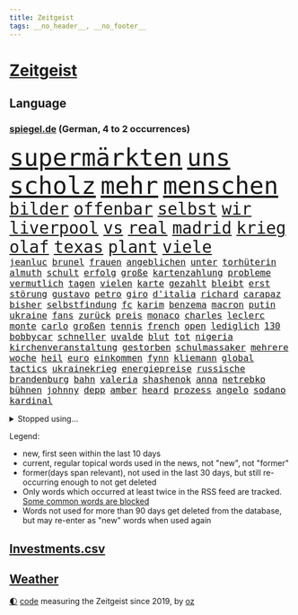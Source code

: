 ```yaml
---
title: Zeitgeist
tags: __no_header__, __no_footer__
---
```


# [Zeitgeist](https://oliz.io/zeitgeist/)

## Language

<h3><a href="https://www.spiegel.de" target="_blank">spiegel.de</a> (German, 4 to 2 occurrences)</h3>
<p style="font-family:monospace">
<span style="font-size:32pt"><a href="news_links.html#supermärkten" class="current">supermärkten</a></span>
<span style="font-size:32pt"><a href="news_links.html#uns" class="current">uns</a></span>
<span style="font-size:32pt"><a href="news_links.html#scholz" class="current">scholz</a></span>
<span style="font-size:32pt"><a href="news_links.html#mehr" class="current">mehr</a></span>
<span style="font-size:32pt"><a href="news_links.html#menschen" class="current">menschen</a></span>
<br>
<span style="font-size:22pt"><a href="news_links.html#bilder" class="current">bilder</a></span>
<span style="font-size:22pt"><a href="news_links.html#offenbar" class="current">offenbar</a></span>
<span style="font-size:22pt"><a href="news_links.html#selbst" class="current">selbst</a></span>
<span style="font-size:22pt"><a href="news_links.html#wir" class="current">wir</a></span>
<span style="font-size:22pt"><a href="news_links.html#liverpool" class="current">liverpool</a></span>
<span style="font-size:22pt"><a href="news_links.html#vs" class="current">vs</a></span>
<span style="font-size:22pt"><a href="news_links.html#real" class="current">real</a></span>
<span style="font-size:22pt"><a href="news_links.html#madrid" class="current">madrid</a></span>
<span style="font-size:22pt"><a href="news_links.html#krieg" class="current">krieg</a></span>
<span style="font-size:22pt"><a href="news_links.html#olaf" class="current">olaf</a></span>
<span style="font-size:22pt"><a href="news_links.html#texas" class="current">texas</a></span>
<span style="font-size:22pt"><a href="news_links.html#plant" class="current">plant</a></span>
<span style="font-size:22pt"><a href="news_links.html#viele" class="current">viele</a></span>
<br>
<span style="font-size:12pt"><a href="news_links.html#jeanluc" class="current">jeanluc</a></span>
<span style="font-size:12pt"><a href="news_links.html#brunel" class="new">brunel</a></span>
<span style="font-size:12pt"><a href="news_links.html#frauen" class="current">frauen</a></span>
<span style="font-size:12pt"><a href="news_links.html#angeblichen" class="current">angeblichen</a></span>
<span style="font-size:12pt"><a href="news_links.html#unter" class="current">unter</a></span>
<span style="font-size:12pt"><a href="news_links.html#torhüterin" class="new">torhüterin</a></span>
<span style="font-size:12pt"><a href="news_links.html#almuth" class="current">almuth</a></span>
<span style="font-size:12pt"><a href="news_links.html#schult" class="current">schult</a></span>
<span style="font-size:12pt"><a href="news_links.html#erfolg" class="current">erfolg</a></span>
<span style="font-size:12pt"><a href="news_links.html#große" class="current">große</a></span>
<span style="font-size:12pt"><a href="news_links.html#kartenzahlung" class="new">kartenzahlung</a></span>
<span style="font-size:12pt"><a href="news_links.html#probleme" class="current">probleme</a></span>
<span style="font-size:12pt"><a href="news_links.html#vermutlich" class="current">vermutlich</a></span>
<span style="font-size:12pt"><a href="news_links.html#tagen" class="current">tagen</a></span>
<span style="font-size:12pt"><a href="news_links.html#vielen" class="current">vielen</a></span>
<span style="font-size:12pt"><a href="news_links.html#karte" class="current">karte</a></span>
<span style="font-size:12pt"><a href="news_links.html#gezahlt" class="current">gezahlt</a></span>
<span style="font-size:12pt"><a href="news_links.html#bleibt" class="current">bleibt</a></span>
<span style="font-size:12pt"><a href="news_links.html#erst" class="current">erst</a></span>
<span style="font-size:12pt"><a href="news_links.html#störung" class="current">störung</a></span>
<span style="font-size:12pt"><a href="news_links.html#gustavo" class="new">gustavo</a></span>
<span style="font-size:12pt"><a href="news_links.html#petro" class="new">petro</a></span>
<span style="font-size:12pt"><a href="news_links.html#giro" class="current">giro</a></span>
<span style="font-size:12pt"><a href="news_links.html#d'italia" class="current">d'italia</a></span>
<span style="font-size:12pt"><a href="news_links.html#richard" class="current">richard</a></span>
<span style="font-size:12pt"><a href="news_links.html#carapaz" class="new">carapaz</a></span>
<span style="font-size:12pt"><a href="news_links.html#bisher" class="current">bisher</a></span>
<span style="font-size:12pt"><a href="news_links.html#selbstfindung" class="new">selbstfindung</a></span>
<span style="font-size:12pt"><a href="news_links.html#fc" class="current">fc</a></span>
<span style="font-size:12pt"><a href="news_links.html#karim" class="current">karim</a></span>
<span style="font-size:12pt"><a href="news_links.html#benzema" class="current">benzema</a></span>
<span style="font-size:12pt"><a href="news_links.html#macron" class="current">macron</a></span>
<span style="font-size:12pt"><a href="news_links.html#putin" class="current">putin</a></span>
<span style="font-size:12pt"><a href="news_links.html#ukraine" class="current">ukraine</a></span>
<span style="font-size:12pt"><a href="news_links.html#fans" class="current">fans</a></span>
<span style="font-size:12pt"><a href="news_links.html#zurück" class="current">zurück</a></span>
<span style="font-size:12pt"><a href="news_links.html#preis" class="current">preis</a></span>
<span style="font-size:12pt"><a href="news_links.html#monaco" class="current">monaco</a></span>
<span style="font-size:12pt"><a href="news_links.html#charles" class="current">charles</a></span>
<span style="font-size:12pt"><a href="news_links.html#leclerc" class="current">leclerc</a></span>
<span style="font-size:12pt"><a href="news_links.html#monte" class="new">monte</a></span>
<span style="font-size:12pt"><a href="news_links.html#carlo" class="current">carlo</a></span>
<span style="font-size:12pt"><a href="news_links.html#großen" class="current">großen</a></span>
<span style="font-size:12pt"><a href="news_links.html#tennis" class="current">tennis</a></span>
<span style="font-size:12pt"><a href="news_links.html#french" class="current">french</a></span>
<span style="font-size:12pt"><a href="news_links.html#open" class="current">open</a></span>
<span style="font-size:12pt"><a href="news_links.html#lediglich" class="current">lediglich</a></span>
<span style="font-size:12pt"><a href="news_links.html#130" class="current">130</a></span>
<span style="font-size:12pt"><a href="news_links.html#bobbycar" class="new">bobbycar</a></span>
<span style="font-size:12pt"><a href="news_links.html#schneller" class="current">schneller</a></span>
<span style="font-size:12pt"><a href="news_links.html#uvalde" class="new">uvalde</a></span>
<span style="font-size:12pt"><a href="news_links.html#blut" class="current">blut</a></span>
<span style="font-size:12pt"><a href="news_links.html#tot" class="current">tot</a></span>
<span style="font-size:12pt"><a href="news_links.html#nigeria" class="current">nigeria</a></span>
<span style="font-size:12pt"><a href="news_links.html#kirchenveranstaltung" class="new">kirchenveranstaltung</a></span>
<span style="font-size:12pt"><a href="news_links.html#gestorben" class="current">gestorben</a></span>
<span style="font-size:12pt"><a href="news_links.html#schulmassaker" class="new">schulmassaker</a></span>
<span style="font-size:12pt"><a href="news_links.html#mehrere" class="current">mehrere</a></span>
<span style="font-size:12pt"><a href="news_links.html#woche" class="current">woche</a></span>
<span style="font-size:12pt"><a href="news_links.html#heil" class="current">heil</a></span>
<span style="font-size:12pt"><a href="news_links.html#euro" class="current">euro</a></span>
<span style="font-size:12pt"><a href="news_links.html#einkommen" class="current">einkommen</a></span>
<span style="font-size:12pt"><a href="news_links.html#fynn" class="current">fynn</a></span>
<span style="font-size:12pt"><a href="news_links.html#kliemann" class="current">kliemann</a></span>
<span style="font-size:12pt"><a href="news_links.html#global" class="current">global</a></span>
<span style="font-size:12pt"><a href="news_links.html#tactics" class="new">tactics</a></span>
<span style="font-size:12pt"><a href="news_links.html#ukrainekrieg" class="current">ukrainekrieg</a></span>
<span style="font-size:12pt"><a href="news_links.html#energiepreise" class="current">energiepreise</a></span>
<span style="font-size:12pt"><a href="news_links.html#russische" class="current">russische</a></span>
<span style="font-size:12pt"><a href="news_links.html#brandenburg" class="current">brandenburg</a></span>
<span style="font-size:12pt"><a href="news_links.html#bahn" class="current">bahn</a></span>
<span style="font-size:12pt"><a href="news_links.html#valeria" class="new">valeria</a></span>
<span style="font-size:12pt"><a href="news_links.html#shashenok" class="new">shashenok</a></span>
<span style="font-size:12pt"><a href="news_links.html#anna" class="current">anna</a></span>
<span style="font-size:12pt"><a href="news_links.html#netrebko" class="current">netrebko</a></span>
<span style="font-size:12pt"><a href="news_links.html#bühnen" class="current">bühnen</a></span>
<span style="font-size:12pt"><a href="news_links.html#johnny" class="current">johnny</a></span>
<span style="font-size:12pt"><a href="news_links.html#depp" class="current">depp</a></span>
<span style="font-size:12pt"><a href="news_links.html#amber" class="current">amber</a></span>
<span style="font-size:12pt"><a href="news_links.html#heard" class="current">heard</a></span>
<span style="font-size:12pt"><a href="news_links.html#prozess" class="current">prozess</a></span>
<span style="font-size:12pt"><a href="news_links.html#angelo" class="new">angelo</a></span>
<span style="font-size:12pt"><a href="news_links.html#sodano" class="new">sodano</a></span>
<span style="font-size:12pt"><a href="news_links.html#kardinal" class="current">kardinal</a></span>
</p>
<details>
<summary>Stopped using...</summary>
<p class="former" style="font-size:12pt">
geboten(584) gegenseitig(584) treffer(584) 150(583) erfahrung(583) ikone(583) infizierte(583) juventus(583) vollständig(583) bundestags(582) coronatest(582) dinge(582) erzielt(582) gerechtigkeit(582) elfmeter(581) humanitäre(581) internationaler(581) magdeburg(581) worauf(581) bergen(580) beschimpft(580) cristiano(580) fdpchef(580) ronaldo(580) stars(580) 2015(579) bildung(579) geschichten(579) laschet(579) metropole(579) verschiebt(579) weisen(579) a2(578) antarktis(578) arbeitsplatz(578) esken(578) gelegenheit(578) getan(578) saskia(578) 43(577) anscheinend(577) beispielen(577) beweisen(577) kolumnist(577) kraftvoll(577) literatur(577) passieren(577) pflege(577) rente(577) schnee(577) williams(577) abenteuer(576) amerikanische(576) dementiert(576) fließt(576) jüngsten(576) kandidatin(576) klein(576) kontrolliert(576) löste(576) regt(576) rest(576) tiefe(576) tötet(576) weitergeht(576) beachten(575) chaos(575) führerschein(575) gastgeber(575) hunderten(575) komplizen(575) reduziert(575) sächsischen(575) verriet(575) bayerns(574) befand(574) einziehen(574) kapitol(574) nürnberg(574) post(574) rand(574) schriftstellerin(574) superstar(574) ärgert(574) bahnhof(573) bidens(573) demonstriert(573) laden(573) landesregierung(573) meinungsfreiheit(573) riesige(573) spur(573) staats(573) verstärken(573) weltwirtschaft(573) österreichische(573) entkommen(572) erzählen(572) feuerwehrleute(572) gekündigt(572) kretschmer(572) lieben(572) ließen(572) rassistische(572) schoss(572) spielraum(572) thailand(572) verdächtigt(572) autobahn(571) sender(571) tödlicher(571) umdenken(571) schuss(570) bestätigen(569) coronatests(569) regiert(569) rekordmeister(569) belgien(568) drastische(568) kochen(568) lebenslange(568) vaters(568) verbindet(568) zimmer(568) australische(567) coronapolitik(567) erkrankung(567) geschäftsführer(567) karriereberaterin(567) moderator(567) strafe(567) vieler(567) zinsen(567) 4(566) clemens(566) dämpfer(566) entsetzen(566) signalisiert(566) erlitt(565) gesehen(565) hielten(565) indonesien(565) umweltschutz(565) zigaretten(565) aufklären(564) bewegen(564) dominanz(564) freude(564) kommunistische(564) restaurant(564) 1500(563) deals(563) älteren(563) klimaschutz(562) verbessert(562) aktiv(561) antonio(561) datenanalyse(561) gang(561) ministerium(561) pünktlich(561) schauen(561) gefragt(560) probe(560) präsidentin(560) spotify(560) gabriel(559) größeren(559) strenge(559) visier(559) zogen(559) beschränkungen(558) kontrollen(558) olympische(558) erschießt(557) warm(557) zusammenstoß(557) änderungen(557) ausrüstung(556) ereignisse(556) mission(556) voraussetzungen(556) legende(555) projekte(555) sachsens(555) vorteile(555) zurückgegangen(555) abkehr(554) fußballwm(554) katholische(554) schrecken(553) eingreifen(552) generalbundesanwalt(552) sichert(552) strengen(552) automatisch(551) verfassungsgericht(551) züge(551) erfährt(550) favorit(550) halbe(550) insassen(550) wusste(550) gelandet(549) atomkraft(547) rang(547) zuspruch(547) 19jähriger(546) erweist(546) gesetzliche(545) ungeklärt(545) einblick(544) tisch(544) katharina(543) provoziert(543) wirbel(543) munition(542) teilt(542) fertig(540) benötigte(538) kindheit(538) palmer(538) sarah(538) dauert(537) herausforderung(537) senioren(537) stärkt(537) athletinnen(536) flug(534) verpasste(534) tanzen(531) weitreichende(531) beendete(527) spacex(527) johannes(523) tragischen(523) ausgetragen(522) armen(521) tolle(521) heizen(519) ausgemacht(516) blinken(516) betrunkener(514) schadensersatz(511) last(510) schutzsuchende(504) 150000(498) leiter(492) seniorin(491) motivation(490) cent(470) diagnose(468) nationalpark(457) gemüse(456) neonazis(455) entzogen(449) 5000(444) afghanistans(444) benannt(442) grab(442) skandale(442) neuanfang(438) haiti(437) happy(421) unterschiedliche(403) zypern(399) übrig(393) satellitenbilder(390) tierpark(386) nötigen(378) afghanischen(372) japanischen(367) reichtum(367) außenseiter(360) 25jährige(353) ungeimpfte(352) sächsische(347) unglaublich(344) dorthin(343) fußballklub(341) gegend(338) gesprungen(337) darstellung(331) staatspräsidenten(326) kleidung(324) delta(322) hollywoodstar(317) jahrelange(317) parteispitze(317) sichere(316) straftat(314) dänen(313) 2005(310) rängen(309) spitzenpolitiker(309) astronomen(308) heiraten(302) britisches(301) freigesprochen(301) kolumnistin(298) australischen(297) venedig(297) erobert(295) verrückt(295) gewürdigt(293) konzentriert(292) zwischendurch(290) ostseepipeline(286) zögert(286) winde(285) thiel(282) nrwministerpräsident(281) erweisen(280) 120(279) forschungsteam(279) ioc(271) komitee(271) kuriose(271) gigantischen(270) musks(270) norwegischen(270) siebzigerjahren(270) wechselte(270) bundesbehörde(268) expertin(267) sprint(266) schwarz(265) genießt(264) beobachter(262) rätselhafte(262) flüchtlingskrise(259) ankommen(257) funktionen(257) plante(255) anhängern(253) zügen(252) händen(251) geleistet(250) zwölfjähriger(250) verbrannt(249) 115(245) flüchtende(245) verstärkung(245) agiert(244) böse(243) angestellten(242) pfizer(242) heilen(239) vertritt(238) gesetzesänderung(237) telefoniert(237) autoritäre(236) messe(234) nackt(234) zwecke(234) bali(232) überraschte(230) antwortete(229) mehrwertsteuer(226) rücktrittsforderungen(226) dealer(225) empfing(225) auszubildende(224) einigt(223) geladen(223) personelle(223) konflikts(222) schulden(222) tabellenspitze(222) brooklyn(219) lithium(219) feminismus(218) gefeuert(218) krankenhauseinweisungen(216) xavier(216) übertragung(216) kleinsten(215) vermitteln(215) 15000(214) mr(214) maskenverweigerer(213) abschreckung(211) mad(211) ehrung(210) mehrfamilienhaus(210) organisieren(209) grundlegende(208) kongo(208) genügen(207) eingedrungen(206) bernhard(205) menschheit(205) parlamentarier(204) coronalage(202) eingefroren(202) bizarren(200) irving(200) kyrie(200) größtem(198) lasst(198) brennenden(197) unbekannter(195) 200000(194) 41(194) argumenten(194) booster(194) geklaut(194) erreichbar(193) richtete(192) portal(191) verbraucherpreise(191) verlobt(191) masked(189) preisverleihung(189) sterne(189) nets(187) baldwin(186) tödlichem(186) hitlergruß(184) verwehrt(183) chefredakteur(182) kernkraftwerk(182) drogenhandel(181) fotografin(179) energieriesen(178) frisst(178) beibehalten(177) michel(176) phasen(175) ausschließen(174) wirtschaftsmetropole(174) blutige(173) diw(173) unterhaltung(173) bescheid(172) rudolf(172) atlanta(171) lettland(171) lärm(171) professor(171) tories(170) französin(169) einladung(168) hetze(168) welten(168) archäologe(167) dutzenden(167) otto(167) verzögerungen(167) vorkehrungen(167) macrons(166) robben(166) covorsitzende(163) drogenbande(163) stephen(163) künstlers(162) sohnes(162) erklärungsnot(161) verwüstung(161) explodieren(159) peng(159) shuai(159) mischt(158) truppenbewegungen(157) verschollen(157) rechtfertigt(156) lehrerinnen(155) ostern(155) schande(155) allgemeine(154) dürr(154) satellitenbild(154) bugatti(153) eva(153) kurdische(152) chefcoach(151) familienministerin(151) gerast(150) nordirak(150) demütigung(149) omikronausbruch(149) holland(148) meldung(148) sank(148) steuergeld(148) nina(147) einzelfall(146) mercedesbenz(146) mitarbeitenden(146) greuther(144) streaming(144) turniere(144) energieversorgung(143) verbrennen(143) alarmierend(142) besetzung(142) beten(142) gedenkt(142) verteuert(142) fotostrecke(141) malen(141) ausführlich(140) funklöcher(140) mobilfunknetze(140) tierärzte(140) höhepunkt(139) gebremst(138) beschränken(137) melbourne(137) begleiter(136) verbündete(136) feigheit(135) filmtipps(134) füllt(134) handball(134) hochzeit(134) schickte(134) exklusiv(133) transport(133) verstreichen(133) eroberung(132) preissteigerungen(132) viren(131) vorzubereiten(131) leitete(130) omikronwelle(130) reifen(130) bredouille(129) dublin(129) einnehmen(128) organisiert(128) unterschätzt(128) härtesten(127) richtungen(127) gehackt(126) weiten(126) luftangriffen(125) bijan(124) djirsarai(124) dringende(124) preiserhöhung(124) psychologin(124) 2500(123) autozulieferer(123) erinnerte(123) wiederherstellen(122) schutzgebieten(121) trinkt(121) wahlgang(121) mitgliedstaaten(120) osze(120) stefanie(120) krebs(119) aktionsplan(118) coronabedingt(118) energiewirtschaft(118) geistig(118) riesenreich(118) südkoreaner(118) trockenheit(118) verlegung(118) gelder(117) pelé(117) schärfsten(117) zählte(117) einrichten(116) opa(116) probiert(116) lwiw(115) podcasts(115) inszenierung(114) petersburg(114) sankt(114) atomausstieg(113) entführung(113) expremier(113) verschwendung(113) aufgeklärt(112) erzbistum(112) website(112) großfeuer(111) rivalitäten(111) erweitern(110) maaßen(110) demos(109) eliten(109) dj(108) gesünder(108) janeiro(108) messen(108) rio(108) monsanto(107) ernennt(105) gejagt(105) kinderwunsch(105) formel1star(104) geläutert(104) genaue(104) protestierende(103) sponsoring(103) coronadaten(102) gemeldete(102) parteiführung(102) wagt(102) reederei(101) spionagesoftware(101) säugling(101) vertuscht(101) doll(100) erstem(100) euparlaments(100) grandslamturnier(100) eingekesselt(98) fabriken(97) erschöpfung(96) hennigwellsow(96) rüstungskonzern(96) spazieren(96) versus(95) hamstern(94) nonne(94) kanadier(93) ablösefrei(92) exaußenminister(92) sigmar(92) wüten(92) lockdownpartys(91) unionspolitiker(91) fortbildung(90) tönnies(90) unangemeldeten(90) unweit(90) usforscher(90) campen(89) kongresswahlen(89) lohnen(89) prellungen(89) tappen(89) hörsaal(88) wanderung(88) alarmbereitschaft(87) behauptete(87) dortmunder(87) strafverfolgungsbehörden(87) streamingdienst(87) abstellen(86) ba2(86) gläubigen(86) küsten(86) staatsanwälte(86) topform(86) 92(85) end(85) mögliches(85) schlägen(85) 83jährige(84) artenvielfalt(84) cold(84) diskutierten(84) einkaufstour(84) enttäuschten(84) gebucht(84) kooperativ(84) niederländischer(84) verkehrsmitteln(84) wärmedämmung(84) befristet(83) einholen(83) iwf(83) vorstandsvorsitzender(83) erzeugt(82) fremde(82) gönner(82) hilfsgütern(82) kandidierte(82) kindergarten(82) modernisierung(82) nizza(82) norwegischer(82) stärkung(82) usostküste(82) weiwei(82) althaus(81) skispringerin(81) vorladung(80) warme(80) außergewöhnlich(79) juristischer(79) klargestellt(79) schuldzuweisungen(79) spdgesundheitsminister(79) vereinigung(79) vergaben(79) instagramposts(78) kamila(78) tonnenweise(78) vorkommen(78) deutschrussische(77) kolumbianischen(77) paula(77) 49jährigen(76) beraterin(76) eukommissionspräsidentin(76) tencent(76) therapie(76) 17jährige(75) coachellafestival(75) guineabissau(75) kelly(75) kulinarisch(75) stützt(75) weigerung(75) arbeitslos(74) motiviert(74) patzte(74) ussängerin(74) wachsenden(74) walijewa(74) zäh(74) fortsetzen(73) vergrößert(73) anrichtet(72) fußballlegende(72) fürths(72) hindern(72) luxusautos(72) manipulierter(72) abbau(71) anschlägen(71) forscht(71) kopftuchverbot(71) oppositionschef(71) terror(71) arglistiger(70) genehmigungen(70) göttin(70) industriegebiet(70) prophezeit(70) statue(70) valentin(70) verübt(70) amtlich(69) ausfüllen(69) obamas(69) seltsamen(69) ultimatum(69) kleingärtner(68) kundgebungen(68) mülleimer(68) paraden(68) amtierende(67) eintreffen(67) reindl(67) ruiniert(67) sportlicher(67) erwischte(66) fadenscheinigen(66) getarnt(66) misstrauisch(66) talkshow(66) tonne(66) aufzeichnungen(65) berechnungen(65) düstere(65) fragebogen(65) gehoben(65) hingewiesen(65) itsicherheitsfirma(65) lücken(65) mobilität(65) onlineshop(65) psychologisch(65) umsatzeinbruch(65) dogg(64) kendrick(64) lamar(64) snoop(64) 450000(63) bedrohe(63) iphonehersteller(63) krönt(63) verseucht(63) ausweitung(62) carl(62) kunstprojekt(62) sämtlicher(62) ungereimtheiten(62) bahnt(61) besetzte(61) ernährung(61) expansion(61) heimfans(61) ausbremsen(60) geburtstagsparty(60) umbenannt(60) immens(59) markenzeichen(59) materie(59) punktet(59) russlandukrainenews(59) vwabgasskandal(59) dachziegel(58) küren(58) panzern(58) schwacher(58) vorgeschlagen(58) wohlwollen(58) deutschrussischen(57) ehesten(57) mini(57) wahlomat(57) zivilbevölkerung(56) ehepaars(55) geforderten(55) heben(55) bronzezeit(54) geringere(54) ukrainerinnen(54) bekräftigte(53) gesungen(53) großaktionär(53) höhenflug(53) jahrelanger(53) regierungskritiker(53) stauen(53) töchter(52) élysée(52) behauptung(51) dna(51) erpresst(51) journalistenverband(51) marathon(51) nachkochen(51) russlandnähe(51) schädigt(51) skiurlaub(51) auflösung(50) bereitschaft(50) hochschule(50) mechanismus(50) pofalla(50) ronald(50) tanks(50) videospiele(50) weltraumschrott(50) 13000(49) atomare(49) energiepolitik(49) festgenommenen(49) hungern(49) sonnenenergie(49) träfe(49) wesel(49) emanzipieren(48) notwendige(48) völkerrechtswidrigen(48) auslöschen(47) expedition(47) handelspartner(47) moralischen(47) prinzip(47) sowieso(47) tweets(47) unangemessen(47) abgeschoben(46) belagern(46) bombardierung(46) erdgaslieferungen(46) tätig(46) verschollenes(46) zweitligist(46) fluchtkorridor(45) hilfsbereitschaft(45) resultat(45) t72(45) beladen(44) derartige(44) hotspotregelung(44) kramer(44) menschenrechtsaktivist(44) bewusst(43) kehren(43) kolossal(43) leitungen(43) michelin(43) verbraucht(43) bewährungsprobe(42) breiten(42) brillierte(42) hochrangige(42) innenräumen(42) neuigkeit(42) puma(42) andrej(41) auffangstation(41) beweist(41) esa(41) jäger(41) verkäufe(41) fußballweltmeister(40) indonesischen(40) mitgliedschaft(40) usamerikanische(40) büskens(39) energieimporte(39) flugausfällen(39) fox(39) rockstars(39) s04(39) ticketverkäufe(39) enttarnt(38) lys(38) importiert(37) spalten(37) terroristischen(37) 55(36) ansturm(36) ba1(36) beschaffen(36) draxler(36) erfindet(36) geburtstagspartys(36) gelebt(36) glücklicher(36) grundgesetzänderung(36) herstellung(36) zeugin(36) leistet(35) lesart(35) singer(35) spürt(35) temperaturrekorde(35) türkischer(35) ausharren(34) kadaver(34) lohn(34) überlebenden(34) ausgestellten(33) fraktionschef(33) fukushima(33) fußballerinnen(33) gurken(33) hunderttausend(33) logik(33) stopps(33) crew(32) erwachsen(32) fördermittel(32) kernkraftwerks(32) lautete(32) linkenpolitiker(32) natogipfel(32) spielerinnen(32) tegernsee(32) erschafft(31) motto(31) ruhiger(31) angeregt(30) esoterischen(30) miriam(30) protestierte(30) rohingya(30) ausflugsschiff(29) autokonzern(29) erteilen(29) fsb(29) nianzou(29) tanguy(29) zerlegen(29) atomkrieg(28) gaszahlung(28) portion(28) rennserie(28) setze(28) ukrainegeflüchtete(28) verüben(28) eishockeybund(27) medizinisch(27) strategiewechsel(27) autobranche(26) entlastungspakete(26) gashahn(26) hotspot(26) talkshows(26) unglücke(26) zugänge(26) angetrieben(25) austria(25) brandschutz(25) ego(25) eurocontrol(25) fleischkonsum(25) frankreichwahl(25) immobilienentwickler(25) inside(25) sortieren(25) zugspitze(25) benennt(24) bewusstlos(24) bogotá(24) fluch(24) mesut(24) strömungen(24) vergehen(24) antisemitische(23) bergwerk(23) fehlentscheidungen(23) grubenunglück(23) hassen(23) lukas(23) artenschutz(22) betriebsunfall(22) brunsbüttel(22) gefallenen(22) gesenkt(22) heimtückische(22) hunderter(22) penh(22) phnom(22) schienennetz(22) augsburger(21) belagerung(21) drohe(21) eon(21) leber(21) sandhausen(21) trügerische(21) ach(20) herausforderin(20) ordert(20) tatjana(20) bußgeld(19) geöffnet(19) herne(19) maschmeyer(19) meistert(19) unochef(19) gaspreis(18) mélanie(18) nicolas(18) quadratisch(18) schützenpanzer(18) sozialverbände(18) verteidigungsfähigkeit(18) visionen(18) axiom1(17) gipfeltreffen(17) nordwesten(17) sondermüll(17) traditionen(17) urkainekrieg(17) dingfest(16) israelischer(16) niere(16) 88(15) aufgewachsen(15) cdupolitikerin(15) domenico(15) energiemanager(15) gegenentwurf(15) heinenesser(15) mallorcagate(15) rechtspopulistin(15) tedesco(15) zukommt(15) heranrücken(14) osterfest(14) serena(14) terrorzelle(14) ökosystem(14) arjen(13) eröffnete(13) fußballauswahl(13) general(13) großoffensive(13) marderschützenpanzer(13) night(13) tüftelt(13) vernichtungskrieg(13) bestritt(12) bodycamaufnahmen(12) entführen(12) gepard(12) hauptpreis(12) leopard(12) nordrheinwestfälischen(12) panzerlieferungen(12) sprengstoffanschläge(12) ubahnstation(12) usmusiker(12) zentralafrikanische(12) effekte(11) exministerin(11) facto(11) feministische(11) hammer(11) impfdosen(11) lieferproblemen(11) mallorcaaffäre(11) paus(11) schmieden(11) sprunghaft(11)
</p>
</details>
<p>Legend:
<ul>
<li><span class="new">new</span>, first seen within the last 10 days</li>
<li><span class="current">current</span>, regular topical words used in the news, not "new", not "former"</li>
<li><span class="former">former(days span relevant)</span>, not used in the last 30 days, but still re-occurring enough to not get deleted</li>
<li>Only words which occurred at least twice in the RSS feed are tracked. <a href="language/filters.py">Some common words are blocked</a></li>
<li>Words not used for more than 90 days get deleted from the database, but may re-enter as "new" words when used again</li>
</ul>
</p>

## [Investments](investments.html)[.csv](investments.csv)

## [Weather](weather.html)

<footer>
<a href="javascript:toggleTheme()" class="nav">🌓</a>
<a href="https://github.com/ooz/zeitgeist">code</a> measuring the Zeitgeist since 2019, by <a href="https://oliz.io">oz</a>
</footer>
